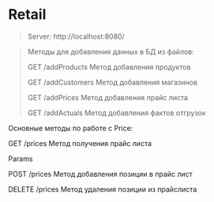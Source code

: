 # Retail 
>Server: http://localhost:8080/

>Методы для добавления данных в БД из файлов:
>
>GET	/addProducts	Метод добавления продуктов
>
>GET	/addCustomers	Метод добавления магазинов
>
>GET	/addPrices	Метод добавления прайс листа
>
>GET	/addActuals	Метод добавления фактов отгрузок

Основные методы по работе с Price:

GET	/prices		Метод получения прайс листа

Params

POST	/prices	Метод добавления позиции в прайс лист


DELETE	/prices	Метод удаления позиции из прайслиста





